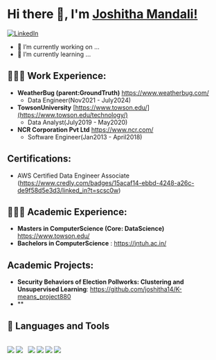 
# Hi there 👋, I'm [Joshitha Mandali!](https://github.com/joshitha14/)
<a href="https://www.linkedin.com/in/joshithamandali/?locale=en_US" target="_blank">
    <img src="https://img.shields.io/badge/linkedin-%230077B5.svg?&style=for-the-badge&logo=linkedin&logoColor=white&color=071A2C" alt="LinkedIn"/>
</a>


- 🔭 I’m currently working on ...
- 🌱 I’m currently learning ...

## 👨🏽‍💻 Work Experience:
  - **WeatherBug (parent:GroundTruth)** https://www.weatherbug.com/
      - Data Engineer(Nov2021 - July2024)
  - **TowsonUniversity** [https://www.towson.edu/](https://www.towson.edu/technology/)
      - Data Analyst(July2019 - May2020)
  - **NCR Corporation Pvt Ltd** https://www.ncr.com/
      - Software Engineer(Jan2013 - April2018)

## Certifications:
  - AWS Certified Data Engineer Associate (https://www.credly.com/badges/15acaf14-ebbd-4248-a26c-de9f58d5e3d3/linked_in?t=scsc0w)
    
## 👨🏻‍🎓 Academic Experience:
  - **Masters in ComputerScience (Core: DataScience)** https://www.towson.edu/
  - **Bachelors in ComputerScience** : https://jntuh.ac.in/


## Academic Projects:
  - **Security Behaviors of Election Pollworks: Clustering and Unsupervised Learning**: https://github.com/joshitha14/K-means_project880
  - **

## 💼 Languages and Tools
<br />
<div>
<img src="https://img.shields.io/badge/python-3670A0?style=for-the-badge&logo=python&logoColor=ffdd54" />
<img src="https://img.shields.io/badge/mysql-4479A1.svg?style=for-the-badge&logo=mysql&logoColor=white" />
<img scr="https://img.shields.io/badge/Apache%20Spark-FDEE21?style=flat-square&logo=apachespark&logoColor=black" />
<img scr="https://img.shields.io/badge/Apache%20Hive-FDEE21?style=for-the-badge&logo=apachehive&logoColor=black" />
<img src="https://img.shields.io/badge/Apache%20Airflow-017CEE?style=for-the-badge&logo=Apache%20Airflow&logoColor=white" />
<img src="https://img.shields.io/badge/AWS-%23FF9900.svg?style=for-the-badge&logo=amazon-aws&logoColor=white" />
<img src="https://img.shields.io/badge/azure-%230072C6.svg?style=for-the-badge&logo=microsoftazure&logoColor=white" />
<img src="https://img.shields.io/badge/Databricks-orange?style=for-the-badge&logo=Databricks-&logoColor=white" />
  </div>

